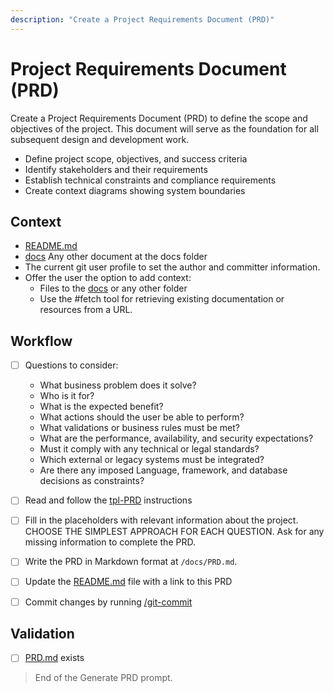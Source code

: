 ```yaml
---
description: "Create a Project Requirements Document (PRD)"
---
```


# Project Requirements Document (PRD)

Create a Project Requirements Document (PRD) to define the scope and objectives of the project.
This document will serve as the foundation for all subsequent design and development work.

- Define project scope, objectives, and success criteria
- Identify stakeholders and their requirements
- Establish technical constraints and compliance requirements
- Create context diagrams showing system boundaries

## Context

- [README.md](/README.md)
- [docs](/docs) Any other document at the docs folder
- The current git user profile to set the author and committer information.
- Offer the user the option to add context:
  - Files to the [docs](/docs) or any other folder
  - Use the #fetch tool for retrieving existing documentation or resources from a URL.

## Workflow

- [ ] Questions to consider:
  - What business problem does it solve?
  - Who is it for?
  - What is the expected benefit? 
  - What actions should the user be able to perform?
  - What validations or business rules must be met?
  - What are the performance, availability, and security expectations?  
  - Must it comply with any technical or legal standards?
  - Which external or legacy systems must be integrated?
  - Are there any imposed Language, framework, and database decisions as constraints?

- [ ] Read and follow the [tpl-PRD](../instructions/tpl-PRD.instructions.md) instructions

- [ ] Fill in the placeholders with relevant information about the project. CHOOSE THE SIMPLEST APPROACH FOR EACH QUESTION. Ask for any missing information to complete the PRD.

- [ ] Write the PRD in Markdown format at `/docs/PRD.md`.

- [ ] Update the [README.md](/README.md) file with a link to this PRD

- [ ] Commit changes by running [/git-commit](git-commit.prompt.md)

## Validation

- [ ] [PRD.md](/docs/PRD.md) exists

> End of the Generate PRD prompt.
